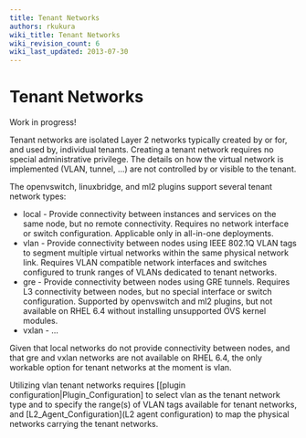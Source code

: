 ```yaml
---
title: Tenant Networks
authors: rkukura
wiki_title: Tenant Networks
wiki_revision_count: 6
wiki_last_updated: 2013-07-30
---
```


# Tenant Networks

Work in progress!

Tenant networks are isolated Layer 2 networks typically created by or for, and used by, individual tenants. Creating a tenant network requires no special administrative privilege. The details on how the virtual network is implemented (VLAN, tunnel, ...) are not controlled by or visible to the tenant.

The openvswitch, linuxbridge, and ml2 plugins support several tenant network types:

*   local - Provide connectivity between instances and services on the same node, but no remote connectivity. Requires no network interface or switch configuration. Applicable only in all-in-one deployments.
*   vlan - Provide connectivity between nodes using IEEE 802.1Q VLAN tags to segment multiple virtual networks within the same physical network link. Requires VLAN compatible network interfaces and switches configured to trunk ranges of VLANs dedicated to tenant networks.
*   gre - Provide connectivity between nodes using GRE tunnels. Requires L3 connectivity between nodes, but no special interface or switch configuration. Supported by openvswitch and ml2 plugins, but not available on RHEL 6.4 without installing unsupported OVS kernel modules.
*   vxlan - ...

Given that local networks do not provide connectivity between nodes, and that gre and vxlan networks are not available on RHEL 6.4, the only workable option for tenant networks at the moment is vlan.

Utilizing vlan tenant networks requires [[plugin configuration|Plugin_Configuration] to select vlan as the tenant network type and to specify the range(s) of VLAN tags available for tenant networks, and [L2_Agent_Configuration](L2 agent configuration) to map the physical networks carrying the tenant networks.
